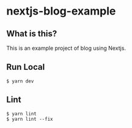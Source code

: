 # nextjs-blog-example

## What is this?
This is an example project of blog using Nextjs.

## Run Local
```
$ yarn dev
```

## Lint
```
$ yarn lint
$ yarn lint --fix
```

